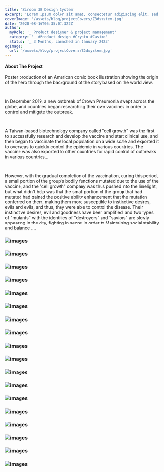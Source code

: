 ```yaml
---
title: 'Ziroom 3D Design System'
excerpt: 'Lorem ipsum dolor sit amet, consectetur adipiscing elit, sed do eiusmod tempor incididunt ut labore et dolore magna aliqua. Praesent elementum facilisis leo vel fringilla est ullamcorper eget. At imperdiet dui accumsan sit amet nulla facilities morbi tempus.'
coverImage: '/assets/blog/projectCovers/Z3dsystem.jpg'
date: '2020-08-16T05:35:07.322Z'
author:
  myRole: '_ Product designer & project management'
  category: '_ #Product design #Crypto #Casino'
  status: '_ 3 Months, Launched in January 2023'
ogImage:
  url: '/assets/blog/projectCovers/Z3dsystem.jpg'
---
```


#### About The Project
Poster production of an American comic book illustration showing the origin of the hero through the background of the story based on the world view.

&nbsp;

In December 2019, a new outbreak of Crown Pneumonia swept across the globe, and countries began researching their own vaccines in order to control and mitigate the outbreak.

&nbsp;

A Taiwan-based biotechnology company called "cell growth" was the first to successfully research and develop the vaccine and start clinical use, and then began to vaccinate the local population on a wide scale and exported it to overseas to quickly control the epidemic in various countries.
The vaccine was also exported to other countries for rapid control of outbreaks in various countries...

&nbsp;

However, with the gradual completion of the vaccination, during this period, a small portion of the group's bodily functions mutated due to the use of the vaccine, and the "cell growth" company was thus pushed into the limelight, but what didn't help was that the small portion of the group that had mutated had gained the positive ability enhancement that the mutation conferred on them, making them more susceptible to instinctive desires, evils and evils, and thus, they were able to control the disease. Their instinctive desires, evil and goodness have been amplified, and two types of "mutants" with the identities of "destroyers" and "saviors" are slowly appearing in the city, fighting in secret in order to Maintaining social stability and balance ....

### ![images](/assets/3d-system/3d-1.png "Ziroom 3D Design System")
### ![images](/assets/3d-system/3d-2.png "Ziroom 3D Design System")
### ![images](/assets/3d-system/3d-3.png "Ziroom 3D Design System")
### ![images](/assets/3d-system/3d-4.png "Ziroom 3D Design System")
### ![images](/assets/3d-system/3d-5.png "Ziroom 3D Design System")
### ![images](/assets/3d-system/render.gif "Ziroom 3D Design System")
### ![images](/assets/3d-system/3d-7.png "Ziroom 3D Design System")
### ![images](/assets/3d-system/3d-8.png "Ziroom 3D Design System")
### ![images](/assets/3d-system/3d-9.png "Ziroom 3D Design System")
### ![images](/assets/3d-system/3d-10.png "Ziroom 3D Design System")
### ![images](/assets/3d-system/3d-11.png "Ziroom 3D Design System")
### ![images](/assets/3d-system/3d-12.png "Ziroom 3D Design System")
### ![images](/assets/3d-system/3d-13.png "Ziroom 3D Design System")
### ![images](/assets/3d-system/3d-14.png "Ziroom 3D Design System")
### ![images](/assets/3d-system/3d-15.png "Ziroom 3D Design System")
### ![images](/assets/3d-system/3d-16.png "Ziroom 3D Design System")

### ![images](/assets/3d-system/3d-18.jpeg "Ziroom 3D Design System")
### ![images](/assets/3d-system/render2.gif "Ziroom 3D Design System")


